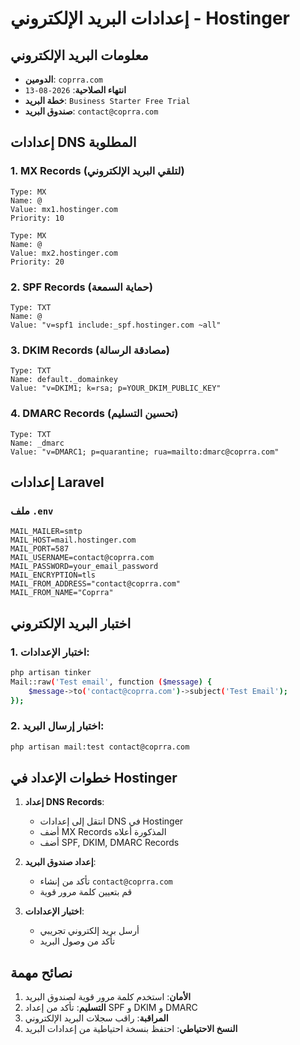 # إعدادات البريد الإلكتروني - Hostinger

## معلومات البريد الإلكتروني
- **الدومين**: `coprra.com`
- **انتهاء الصلاحية**: `2026-08-13`
- **خطة البريد**: `Business Starter Free Trial`
- **صندوق البريد**: `contact@coprra.com`

## إعدادات DNS المطلوبة

### 1. MX Records (لتلقي البريد الإلكتروني)
```
Type: MX
Name: @
Value: mx1.hostinger.com
Priority: 10

Type: MX
Name: @
Value: mx2.hostinger.com
Priority: 20
```

### 2. SPF Records (حماية السمعة)
```
Type: TXT
Name: @
Value: "v=spf1 include:_spf.hostinger.com ~all"
```

### 3. DKIM Records (مصادقة الرسالة)
```
Type: TXT
Name: default._domainkey
Value: "v=DKIM1; k=rsa; p=YOUR_DKIM_PUBLIC_KEY"
```

### 4. DMARC Records (تحسين التسليم)
```
Type: TXT
Name: _dmarc
Value: "v=DMARC1; p=quarantine; rua=mailto:dmarc@coprra.com"
```

## إعدادات Laravel

### ملف `.env`
```env
MAIL_MAILER=smtp
MAIL_HOST=mail.hostinger.com
MAIL_PORT=587
MAIL_USERNAME=contact@coprra.com
MAIL_PASSWORD=your_email_password
MAIL_ENCRYPTION=tls
MAIL_FROM_ADDRESS="contact@coprra.com"
MAIL_FROM_NAME="Coprra"
```

## اختبار البريد الإلكتروني

### 1. اختبار الإعدادات:
```bash
php artisan tinker
Mail::raw('Test email', function ($message) {
    $message->to('contact@coprra.com')->subject('Test Email');
});
```

### 2. اختبار إرسال البريد:
```bash
php artisan mail:test contact@coprra.com
```

## خطوات الإعداد في Hostinger

1. **إعداد DNS Records**:
   - انتقل إلى إعدادات DNS في Hostinger
   - أضف MX Records المذكورة أعلاه
   - أضف SPF, DKIM, DMARC Records

2. **إعداد صندوق البريد**:
   - تأكد من إنشاء `contact@coprra.com`
   - قم بتعيين كلمة مرور قوية

3. **اختبار الإعدادات**:
   - أرسل بريد إلكتروني تجريبي
   - تأكد من وصول البريد

## نصائح مهمة

1. **الأمان**: استخدم كلمة مرور قوية لصندوق البريد
2. **التسليم**: تأكد من إعداد SPF و DKIM و DMARC
3. **المراقبة**: راقب سجلات البريد الإلكتروني
4. **النسخ الاحتياطي**: احتفظ بنسخة احتياطية من إعدادات البريد

